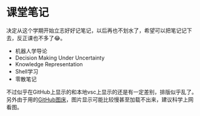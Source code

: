 课堂笔记
===

决定从这个学期开始立志好好记笔记，以后再也不划水了，希望可以把笔记记下去，反正课也不多了:joy:。
- 机器人学导论
- Decision Making Under Uncertainty
- Knowledge Representation
- Shell学习
- 零散笔记

不过似乎在GitHub上显示的和本地vsc上显示的还是有一定差别，排版似乎乱了。
另外由于用的[GitHub图床](https://github.com/s974534426/img_for_notes)，图片显示可能比较慢甚至加载不出来，建议科学上网看图。